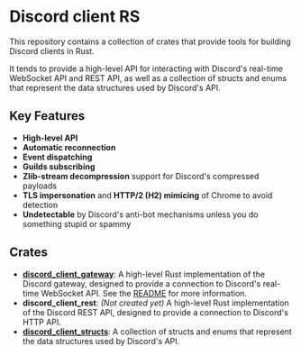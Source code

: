 # Discord client RS

This repository contains a collection of crates that provide tools for building Discord clients in Rust.

It tends to provide a high-level API for interacting with Discord's real-time WebSocket API and REST API, as well as a collection of structs and enums that represent the data structures used by Discord's API.

## Key Features

- **High-level API**
- **Automatic reconnection**
- **Event dispatching**
- **Guilds subscribing**
- **Zlib-stream decompression** support for Discord's compressed payloads
- **TLS impersonation** and **HTTP/2 (H2) mimicing** of Chrome to avoid detection
- **Undetectable** by Discord's anti-bot mechanisms unless you do something stupid or spammy

## Crates

- **[discord_client_gateway](./discord_client_gateway)**: A high-level Rust implementation of the Discord gateway, designed to provide a connection to Discord's real-time WebSocket API. See the [README](./discord_client_gateway/README.md) for more information.
- **discord_client_rest**: *(Not created yet)* A high-level Rust implementation of the Discord REST API, designed to provide a connection to Discord's HTTP API.
- **[discord_client_structs](./discord_client_structs)**: A collection of structs and enums that represent the data structures used by Discord's API.